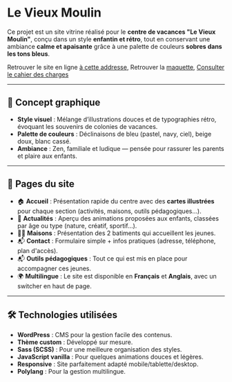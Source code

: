 # Le Vieux Moulin

Ce projet est un site vitrine réalisé pour le **centre de vacances "Le Vieux Moulin"**, conçu dans un style **enfantin et rétro**, tout en conservant une ambiance **calme et apaisante** grâce à une palette de couleurs **sobres dans les tons bleus**.

Retrouver le site en ligne [à cette addresse](https://vm.tomdebatty.com), 
Retrouver la [maquette](https://www.figma.com/design/qX0TGhGGTDl6rqj4xdxTom/site-client---le-vieux-moulin?node-id=127-919&t=CiIvMwqyWmGknEp9-1), 
[Consulter le cahier des charges](./cahier_des_charges.md)

---

## 🎨 Concept graphique

- **Style visuel** : Mélange d’illustrations douces et de typographies rétro, évoquant les souvenirs de colonies de vacances.
- **Palette de couleurs** : Déclinaisons de bleu (pastel, navy, ciel), beige doux, blanc cassé.
- **Ambiance** : Zen, familiale et ludique — pensée pour rassurer les parents et plaire aux enfants.

---

## 🧭 Pages du site

- 🏠 **Accueil** : Présentation rapide du centre avec des **cartes illustrées** pour chaque section (activités, maisons, outils pédagogiques…).
- 🎨 **Actualités** : Aperçu des animations proposées aux enfants, classées par âge ou type (nature, créatif, sportif…).
- 🧑‍🏫 **Maisons** : Présentation des 2 batiments qui accueillent les jeunes.
- 📬 **Contact** : Formulaire simple + infos pratiques (adresse, téléphone, plan d'accès).
- 📬 **Outils pédagogiques** : Tout ce qui est mis en place pour accompagner ces jeunes.
- 🌍 **Multilingue** : Le site est disponible en **Français** et **Anglais**, avec un switcher en haut de page.

---

## 🛠️ Technologies utilisées

- **WordPress** : CMS pour la gestion facile des contenus.
- **Thème custom** : Développé sur mesure.
- **Sass (SCSS)** : Pour une meilleure organisation des styles.
- **JavaScript vanilla** : Pour quelques animations douces et légères.
- **Responsive** : Site parfaitement adapté mobile/tablette/desktop.
- **Polylang** : Pour la gestion multilingue.


